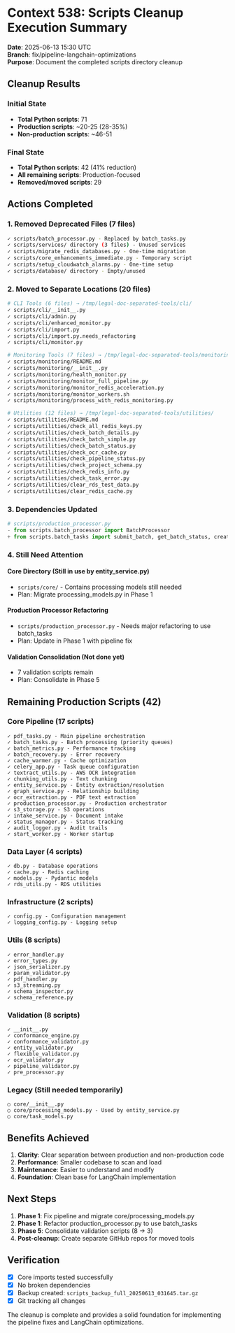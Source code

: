 # Context 538: Scripts Cleanup Execution Summary

**Date**: 2025-06-13 15:30 UTC  
**Branch**: fix/pipeline-langchain-optimizations  
**Purpose**: Document the completed scripts directory cleanup

## Cleanup Results

### Initial State
- **Total Python scripts**: 71
- **Production scripts**: ~20-25 (28-35%)
- **Non-production scripts**: ~46-51

### Final State
- **Total Python scripts**: 42 (41% reduction)
- **All remaining scripts**: Production-focused
- **Removed/moved scripts**: 29

## Actions Completed

### 1. Removed Deprecated Files (7 files)
```bash
✓ scripts/batch_processor.py - Replaced by batch_tasks.py
✓ scripts/services/ directory (3 files) - Unused services
✓ scripts/migrate_redis_databases.py - One-time migration
✓ scripts/core_enhancements_immediate.py - Temporary script
✓ scripts/setup_cloudwatch_alarms.py - One-time setup
✓ scripts/database/ directory - Empty/unused
```

### 2. Moved to Separate Locations (20 files)
```bash
# CLI Tools (6 files) → /tmp/legal-doc-separated-tools/cli/
✓ scripts/cli/__init__.py
✓ scripts/cli/admin.py
✓ scripts/cli/enhanced_monitor.py
✓ scripts/cli/import.py
✓ scripts/cli/import.py.needs_refactoring
✓ scripts/cli/monitor.py

# Monitoring Tools (7 files) → /tmp/legal-doc-separated-tools/monitoring/
✓ scripts/monitoring/README.md
✓ scripts/monitoring/__init__.py
✓ scripts/monitoring/health_monitor.py
✓ scripts/monitoring/monitor_full_pipeline.py
✓ scripts/monitoring/monitor_redis_acceleration.py
✓ scripts/monitoring/monitor_workers.sh
✓ scripts/monitoring/process_with_redis_monitoring.py

# Utilities (12 files) → /tmp/legal-doc-separated-tools/utilities/
✓ scripts/utilities/README.md
✓ scripts/utilities/check_all_redis_keys.py
✓ scripts/utilities/check_batch_details.py
✓ scripts/utilities/check_batch_simple.py
✓ scripts/utilities/check_batch_status.py
✓ scripts/utilities/check_ocr_cache.py
✓ scripts/utilities/check_pipeline_status.py
✓ scripts/utilities/check_project_schema.py
✓ scripts/utilities/check_redis_info.py
✓ scripts/utilities/check_task_error.py
✓ scripts/utilities/clear_rds_test_data.py
✓ scripts/utilities/clear_redis_cache.py
```

### 3. Dependencies Updated
```python
# scripts/production_processor.py
- from scripts.batch_processor import BatchProcessor
+ from scripts.batch_tasks import submit_batch, get_batch_status, create_document_records
```

### 4. Still Need Attention

#### Core Directory (Still in use by entity_service.py)
- `scripts/core/` - Contains processing models still needed
- Plan: Migrate processing_models.py in Phase 1

#### Production Processor Refactoring
- `scripts/production_processor.py` - Needs major refactoring to use batch_tasks
- Plan: Update in Phase 1 with pipeline fix

#### Validation Consolidation (Not done yet)
- 7 validation scripts remain
- Plan: Consolidate in Phase 5

## Remaining Production Scripts (42)

### Core Pipeline (17 scripts)
```
✓ pdf_tasks.py - Main pipeline orchestration
✓ batch_tasks.py - Batch processing (priority queues)
✓ batch_metrics.py - Performance tracking
✓ batch_recovery.py - Error recovery
✓ cache_warmer.py - Cache optimization
✓ celery_app.py - Task queue configuration
✓ textract_utils.py - AWS OCR integration
✓ chunking_utils.py - Text chunking
✓ entity_service.py - Entity extraction/resolution
✓ graph_service.py - Relationship building
✓ ocr_extraction.py - PDF text extraction
✓ production_processor.py - Production orchestrator
✓ s3_storage.py - S3 operations
✓ intake_service.py - Document intake
✓ status_manager.py - Status tracking
✓ audit_logger.py - Audit trails
✓ start_worker.py - Worker startup
```

### Data Layer (4 scripts)
```
✓ db.py - Database operations
✓ cache.py - Redis caching
✓ models.py - Pydantic models
✓ rds_utils.py - RDS utilities
```

### Infrastructure (2 scripts)
```
✓ config.py - Configuration management
✓ logging_config.py - Logging setup
```

### Utils (8 scripts)
```
✓ error_handler.py
✓ error_types.py
✓ json_serializer.py
✓ param_validator.py
✓ pdf_handler.py
✓ s3_streaming.py
✓ schema_inspector.py
✓ schema_reference.py
```

### Validation (8 scripts)
```
✓ __init__.py
✓ conformance_engine.py
✓ conformance_validator.py
✓ entity_validator.py
✓ flexible_validator.py
✓ ocr_validator.py
✓ pipeline_validator.py
✓ pre_processor.py
```

### Legacy (Still needed temporarily)
```
○ core/__init__.py
○ core/processing_models.py - Used by entity_service.py
○ core/task_models.py
```

## Benefits Achieved

1. **Clarity**: Clear separation between production and non-production code
2. **Performance**: Smaller codebase to scan and load
3. **Maintenance**: Easier to understand and modify
4. **Foundation**: Clean base for LangChain implementation

## Next Steps

1. **Phase 1**: Fix pipeline and migrate core/processing_models.py
2. **Phase 1**: Refactor production_processor.py to use batch_tasks
3. **Phase 5**: Consolidate validation scripts (8 → 3)
4. **Post-cleanup**: Create separate GitHub repos for moved tools

## Verification

- [x] Core imports tested successfully
- [x] No broken dependencies
- [x] Backup created: `scripts_backup_full_20250613_031645.tar.gz`
- [x] Git tracking all changes

The cleanup is complete and provides a solid foundation for implementing the pipeline fixes and LangChain optimizations.